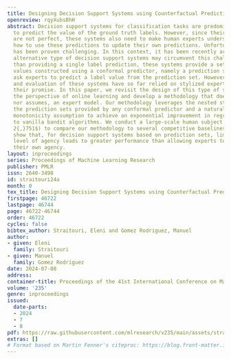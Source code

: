 ```yaml
---
title: Designing Decision Support Systems using Counterfactual Prediction Sets
openreview: rqyXubsBhH
abstract: Decision support systems for classification tasks are predominantly designed
  to predict the value of the ground truth labels. However, since their predictions
  are not perfect, these systems also need to make human experts understand when and
  how to use these predictions to update their own predictions. Unfortunately, this
  has been proven challenging. In this context, it has been recently argued that an
  alternative type of decision support systems may circumvent this challenge. Rather
  than providing a single label prediction, these systems provide a set of label prediction
  values constructed using a conformal predictor, namely a prediction set, and forcefully
  ask experts to predict a label value from the prediction set. However, the design
  and evaluation of these systems have so far relied on stylized expert models, questioning
  their promise. In this paper, we revisit the design of this type of systems from
  the perspective of online learning and develop a methodology that does not require,
  nor assumes, an expert model. Our methodology leverages the nested structure of
  the prediction sets provided by any conformal predictor and a natural counterfactual
  monotonicity assumption to achieve an exponential improvement in regret in comparison
  to vanilla bandit algorithms. We conduct a large-scale human subject study ($n =
  2{,}751$) to compare our methodology to several competitive baselines. The results
  show that, for decision support systems based on prediction sets, limiting experts’
  level of agency leads to greater performance than allowing experts to always exercise
  their own agency.
layout: inproceedings
series: Proceedings of Machine Learning Research
publisher: PMLR
issn: 2640-3498
id: straitouri24a
month: 0
tex_title: Designing Decision Support Systems using Counterfactual Prediction Sets
firstpage: 46722
lastpage: 46744
page: 46722-46744
order: 46722
cycles: false
bibtex_author: Straitouri, Eleni and Gomez Rodriguez, Manuel
author:
- given: Eleni
  family: Straitouri
- given: Manuel
  family: Gomez Rodriguez
date: 2024-07-08
address:
container-title: Proceedings of the 41st International Conference on Machine Learning
volume: '235'
genre: inproceedings
issued:
  date-parts:
  - 2024
  - 7
  - 8
pdf: https://raw.githubusercontent.com/mlresearch/v235/main/assets/straitouri24a/straitouri24a.pdf
extras: []
# Format based on Martin Fenner's citeproc: https://blog.front-matter.io/posts/citeproc-yaml-for-bibliographies/
---
```

